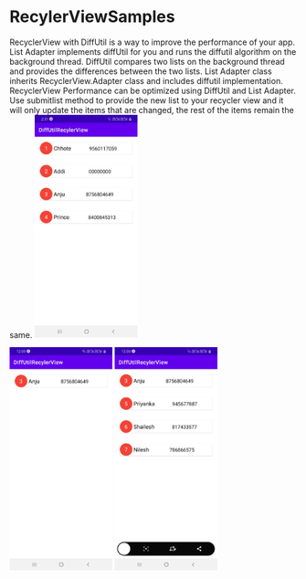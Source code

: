 # RecylerViewSamples
RecyclerView with DiffUtil is a way to improve the performance of your app. List Adapter implements diffUtil for you and runs the diffutil algorithm on the background thread. DiffUtil compares two lists on the background thread and provides the differences between the two lists. List Adapter class inherits RecyclerView.Adapter class and includes diffutil implementation.   RecyclerView Performance can be optimized using DiffUtil and List Adapter. Use submitlist method to provide the new list to your recycler view and it will only update the items that are changed, the rest of the items remain the same. 
<img src = "screenshots/Screenshot_20211220-143118_DiffUtilRecylerView.jpg" width = "180" /> 

<img src="screenshots/2_DiffUtilRecylerView.jpg" width=180/>
<img src="screenshots/Screenshot_20211220-125947_DiffUtilRecylerView.jpg" width=180/>
